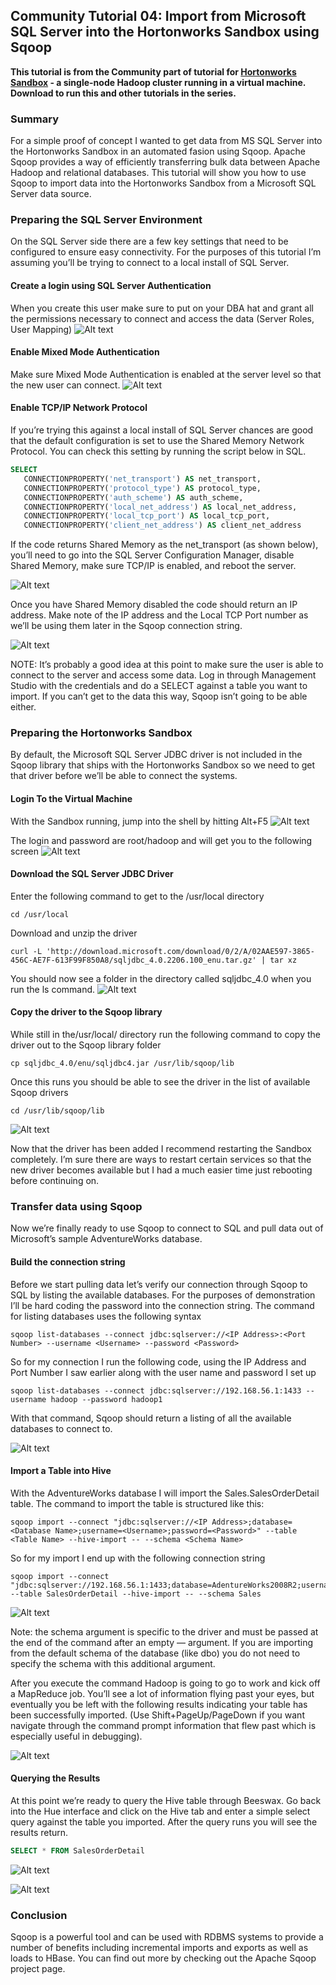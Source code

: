 ## Community Tutorial 04: Import from Microsoft SQL Server into the Hortonworks Sandbox using Sqoop

**This tutorial is from the Community part of tutorial for [Hortonworks Sandbox](http://hortonworks.com/products/sandbox) - a single-node Hadoop cluster running in a virtual machine. Download to run this and other tutorials in the series.** 

### Summary

For a simple proof of concept I wanted to get data from MS SQL Server into the Hortonworks Sandbox in an automated fasion using Sqoop. Apache Sqoop provides a way of efficiently transferring bulk data between Apache Hadoop and relational databases. This tutorial will show you how to use Sqoop to import data into the Hortonworks Sandbox from a Microsoft SQL Server data source.

### Preparing the SQL Server Environment 

On the SQL Server side there are a few key settings that need to be configured to ensure easy connectivity. For the purposes of this tutorial I’m assuming you’ll be trying to connect to a local install of SQL Server.

#### Create a login using SQL Server Authentication

When you create this user make sure to put on your DBA hat and grant all the permissions necessary to connect and access the data (Server Roles, User Mapping)
![Alt text](./images/tutorial-04/screenshot01.png)


#### Enable Mixed Mode Authentication

Make sure Mixed Mode Authentication is enabled at the server level so that the new user can connect.
![Alt text](./images/tutorial-04/screenshot02.png)

#### Enable TCP/IP Network Protocol

If you’re trying this against a local install of SQL Server chances are good that the default configuration is set to use the Shared Memory Network Protocol. You can check this setting by running the script below in SQL.
```sql
SELECT 
   CONNECTIONPROPERTY('net_transport') AS net_transport,
   CONNECTIONPROPERTY('protocol_type') AS protocol_type,
   CONNECTIONPROPERTY('auth_scheme') AS auth_scheme,
   CONNECTIONPROPERTY('local_net_address') AS local_net_address,
   CONNECTIONPROPERTY('local_tcp_port') AS local_tcp_port,
   CONNECTIONPROPERTY('client_net_address') AS client_net_address
```

If the code returns Shared Memory as the net_transport (as shown below), you’ll need to go into the SQL Server Configuration Manager, disable Shared Memory, make sure TCP/IP is enabled, and reboot the server.

![Alt text](./images/tutorial-04/screenshot03.png)

Once you have Shared Memory disabled the code should return an IP address. Make note of the IP address and the Local TCP Port number as we’ll be using them later in the Sqoop connection string.

![Alt text](./images/tutorial-04/screenshot04.png)

NOTE: It’s probably a good idea at this point to make sure the user is able to connect to the server and access some data. Log in through Management Studio with the credentials and do a SELECT against a table you want to import. If you can’t get to the data this way, Sqoop isn’t going to be able either.

### Preparing the Hortonworks Sandbox

By default, the Microsoft SQL Server JDBC driver is not included in the Sqoop library that ships with the Hortonworks Sandbox so we need to get that driver before we’ll be able to connect the systems.

#### Login To the Virtual Machine

With the Sandbox running, jump into the shell by hitting Alt+F5
![Alt text](./images/tutorial-04/screenshot05.png)

The login and password are root/hadoop and will get you to the following screen
![Alt text](./images/tutorial-04/screenshot06.png)

#### Download the SQL Server JDBC Driver

Enter the following command to get to the /usr/local directory
```
cd /usr/local
```
Download and unzip the driver
```
curl -L 'http://download.microsoft.com/download/0/2/A/02AAE597-3865-456C-AE7F-613F99F850A8/sqljdbc_4.0.2206.100_enu.tar.gz' | tar xz
```
You should now see a folder in the directory called sqljdbc_4.0 when you run the ls command.
![Alt text](./images/tutorial-04/screenshot07.png)

#### Copy the driver to the Sqoop library

While still in the/usr/local/ directory run the following command to copy the driver out to the Sqoop library folder
```
cp sqljdbc_4.0/enu/sqljdbc4.jar /usr/lib/sqoop/lib
```
Once this runs you should be able to see the driver in the list of available Sqoop drivers
```
cd /usr/lib/sqoop/lib
```
![Alt text](./images/tutorial-04/screenshot08.png)

Now that the driver has been added I recommend restarting the Sandbox completely. I’m sure there are ways to restart certain services so that the new driver becomes available but I had a much easier time just rebooting before continuing on.

### Transfer data using Sqoop

Now we’re finally ready to use Sqoop to connect to SQL and pull data out of Microsoft’s sample AdventureWorks database.

#### Build the connection string

Before we start pulling data let’s verify our connection through Sqoop to SQL by listing the available databases. For the purposes of demonstration I’ll be hard coding the password into the connection string. The command for listing databases uses the following syntax
```
sqoop list-databases --connect jdbc:sqlserver://<IP Address>:<Port Number> --username <Username> --password <Password>
```
So for my connection I run the following code, using the IP Address and Port Number I saw earlier along with the user name and password I set up
```
sqoop list-databases --connect jdbc:sqlserver://192.168.56.1:1433 --username hadoop --password hadoop1
```
With that command, Sqoop should return a listing of all the available databases to connect to.

![Alt text](./images/tutorial-04/screenshot09.png)

#### Import a Table into Hive

With the AdventureWorks database I will import the Sales.SalesOrderDetail table. The command to import the table is structured like this:
```
sqoop import --connect "jdbc:sqlserver://<IP Address>;database=<Database Name>;username=<Username>;password=<Password>" --table <Table Name> --hive-import -- --schema <Schema Name>
```
So for my import I end up with the following connection string
```
sqoop import --connect "jdbc:sqlserver://192.168.56.1:1433;database=AdentureWorks2008R2;username=hadoop;password=hadoop1" --table SalesOrderDetail --hive-import -- --schema Sales
```
![Alt text](./images/tutorial-04/screenshot10.png)

Note: the schema argument is specific to the driver and must be passed at the end of the command after an empty — argument. If you are importing from the default schema of the database (like dbo) you do not need to specify the schema with this additional argument.

After you execute the command Hadoop is going to go to work and kick off a MapReduce job. You’ll see a lot of information flying past your eyes, but eventually you be left with the following results indicating your table has been successfully imported. (Use Shift+PageUp/PageDown if you want navigate through the command prompt information that flew past which is especially useful in debugging).

![Alt text](./images/tutorial-04/screenshot11.png)

#### Querying the Results

At this point we’re ready to query the Hive table through Beeswax. Go back into the Hue interface and click on the Hive tab and enter a simple select query against the table you imported. After the query runs you will see the results return.
```sql
SELECT * FROM SalesOrderDetail
```
![Alt text](./images/tutorial-04/screenshot13.png)

![Alt text](./images/tutorial-04/screenshot14.png)

### Conclusion

Sqoop is a powerful tool and can be used with RDBMS systems to provide a number of benefits including incremental imports and exports as well as loads to HBase. You can find out more by checking out the Apache Sqoop project page.